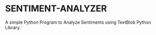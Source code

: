# SENTIMENT-ANALYZER
 
A simple Python Program to Analyze Sentiments using TextBlob Python Library.

